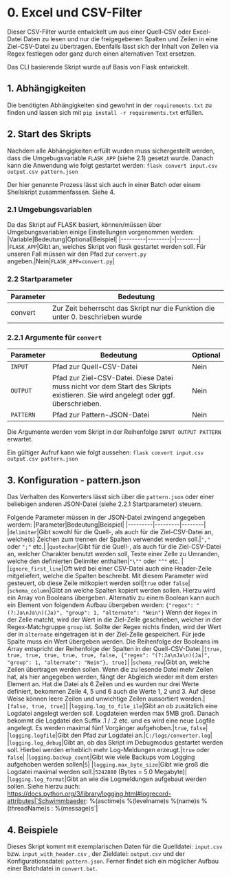 # 0. Excel und CSV-Filter
Dieser CSV-Filter wurde entwickelt um aus einer Quell-CSV oder Excel-Datei Daten zu lesen und nur die freigegebenen Spalten und Zeilen in eine Ziel-CSV-Datei zu übertragen. Ebenfalls lässt sich der Inhalt von Zellen via Regex festlegen oder ganz durch einen alternativen Text ersetzen.


Das CLI basierende Skript wurde auf Basis von Flask entwickelt.

## 1. Abhängigkeiten
Die benötigten Abhängigkeiten sind gewohnt in der `requirements.txt` zu finden und lassen sich mit `pip install -r requirements.txt` erfüllen.

## 2. Start des Skripts
Nachdem alle Abhängigkeiten erfüllt wurden muss sichergestellt werden, dass die Umgebugsvariable `FLASK_APP` (siehe 2.1) gesetzt wurde. Danach kann die Anwendung wie folgt gestartet werden: `flask convert input.csv output.csv pattern.json`

Der hier genannte Prozess lässt sich auch in einer Batch oder einem Shellskript zusammenfassen. Siehe 4.

### 2.1 Umgebungsvariablen
Da das Skript auf FLASK basiert, können/müssen über Umgebungsvariablen einige Einstellungen vorgenommen werden:
|Variable|Bedeutung|Optional|Beispiel|
|---------|--------|-|--------|
|`FLASK_APP`|Gibt an, welches Skript von flask gestartet werden soll. Für unseren Fall müssen wir den Pfad zur `convert.py` angeben.|Nein|`FLASK_APP=convert.py`|

### 2.2 Startparameter
|Parameter|Bedeutung|
|---------|---------|
|convert  | Zur Zeit beherrscht das Skript nur die Funktion die unter 0. beschrieben wurde|

### 2.2.1 Argumente für `convert` 
|Parameter|Bedeutung|Optional|
|---------|---------|--------|
|`INPUT`|Pfad zur Quell-CSV-Datei|Nein|
|`OUTPUT`|Pfad zur Ziel-CSV-Datei. Diese Datei muss nicht vor dem Start des Skripts existieren. Sie wird angelegt oder ggf. überschrieben.|Nein|
|`PATTERN`|Pfad zur Pattern-JSON-Datei|Nein|

Die Argumente werden vom Skript in der Reihenfolge `INPUT OUTPUT PATTERN` erwartet.
 
Ein gültiger Aufruf kann wie folgt aussehen: `flask convert input.csv output.csv pattern.json`




## 3. Konfiguration - pattern.json
Das Verhalten des Konverters lässt sich über die `pattern.json` oder einer beliebigen anderen JSON-Datei (siehe 2.2.1 Startparameter) steuern.

Folgende Parameter müssen in der JSON-Datei zwingend angegeben werdem:
|Parameter|Bedeutung|Beispiel|
|---------|---------|--------|
|`delimiter`|Gibt sowohl für die Quell-, als auch für die Ziel-CSV-Datei an, welche(s) Zeichen zum trennen der Spalten verwendet werden soll.|`","` oder `";"` etc.|
|`quotechar`|Gibt für die Quell-, als auch für die Ziel-CSV-Datei an, welcher Charakter benutzt werden soll, Texte einer Zelle zu Umranden, welche den definierten Delimiter enthalten|`"\""` oder `"^"` etc. |
|`ignore_first_line`|Oft wird bei einer CSV-Datei auch eine Header-Zeile mitgeliefert, welche die Spalten beschreibt. Mit diesem Parameter wird gesteuert, ob diese Zeile mitkopiert werden soll|`true` oder `false`|
|`schema_column`|Gibt an welche Spalten kopiert werden sollen. Hierzu wird ein Array von Booleans übergeben. Alternativ zu einem Boolean kann auch ein Element von folgendem Aufbau übergeben werden: ```{"regex": "(?:Ja\nJa\n)(Ja)", "group": 1, "alternate": "Nein"}``` Wenn der `Regex` in der Zelle matcht, wird der Wert in die Ziel-Zelle geschrieben, welcher in der Regex-Matchgruppe `group` ist. Sollte der Regex nichts finden, wird der Wert der in `alternate` eingetragen ist in der Ziel-Zelle gespeichert. Für jede Spalte muss ein Wert übergeben werden. Die Reihenfolge der Booleans im Array entspricht der Reihenfolge der Spalten in der Quell-CSV-Datei.|`[true, true, true, true, true, true, false, {"regex": "(?:Ja\nJa\n)(Ja)", "group": 1, "alternate": "Nein"}, true]`|
|`schema_row`|Gibt an, welche Zeilen übertragen werden sollen. Wenn die zu lesende Datei mehr Zeilen hat, als hier angegeben werden, fängt der Abgleich wieder mit dem ersten Element an. Hat die Datei als 6 Zeilen und es wurden nur drei Werte definiert, bekommen Zeile 4, 5 und 6 auch die Werte 1, 2 und 3. Auf diese Weise können leere Zeilen und unwichtige Zeilen aussortiert werden.|`[false, true, true]`|
|`logging.log_to_file_ile`|Gibt an ob zusätzlich eine Logdatei angelegt werden soll. Logdateien werden max 5MB groß. Danach bekommt die Logdatei den Suffix .1 / .2 etc. und es wird eine neue Logfile angelegt. Es werden maximal fünf Vorgänger aufgehoben.|`true`, `false`|
|`logging.logfile`|Gibt den Pfad zur Logdatei an.|`C:/logs/converter.log`|
|`logging.log_debug`|Gibt an, ob das Skript im Debugmodus gestartet werden soll. Hierbei werden erheblich mehr Log-Meldungen erzeugt.|`true` oder `false`|
|`logging.backup_count`|Gibt wie viele Backups vom Logging aufgehoben werden sollen|`5`|
|`logging.max_byte_size`|Gibt wie groß die Logdatei maximal werden soll.|`5242880` (Bytes = 5.0 Megabyte)|
|`logging.log_format`|Gibt an wie die Logmeldungen aufgebaut werden sollen. Siehe hierzu auch: https://docs.python.org/3/library/logging.html#logrecord-attributes|`Schwimmbaeder: %(asctime)s %(levelname)s %(name)s %(threadName)s : %(message)s`|

## 4. Beispiele
Dieses Skript kommt mit exemplarischen Daten für die Quelldatei: `input.csv` bzw. `input_with_header.csv` , der Zieldatei: `output.csv` und der Konfigurationsdatei: `pattern.json`. Ferner findet sich ein möglicher Aufbau einer Batchdatei in `convert.bat`.
